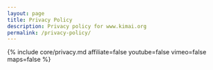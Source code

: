 ```yaml
---
layout: page
title: Privacy Policy
description: Privacy policy for www.kimai.org
permalink: /privacy-policy/
---
```

{% include core/privacy.md affiliate=false youtube=false vimeo=false maps=false %}